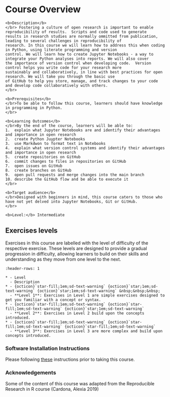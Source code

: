 # Course Overview

````{card} 
<b>Description</b> 
</br> Fostering a culture of open research is important to enable reproducibility of results.  Scripts and code used to generate
results in research studies are normally ommitted from publication, leading to several challenges in reproducibility of 
research. In this course we will learn how to address this when coding in Python, using literate programming and version 
control. We will learn how to create Jupyter Notebooks - a way to integrate your Python analyses into reports. We will also cover 
the importance of version control when developing code.  Version control helps you write code for your research more 
sustainably and collaboratively, in line with best practices for open research. We will take you through the basic use 
of GitHub to help you store, manage, and track changes to your code and develop code collaboratively with others. 
</br> 

<b>Prerequisites</b>
</br>To be able to follow this course, learners should have knowledge in programming in Python.
</br>

<b>Learning Outcomes</b>
</br>By the end of the course, learners will be able to:
1.  explain what Jupyter Notebooks are and identify their advantages and importance in open research
2.  create Python Juypter Notebooks
3.  use Markdwon to format text in Notebooks
4.  explain what version control systems and identify their advantages and importance in open research
5.  create repositories on GitHub
6.  commit changes to files in repositories on GitHub
7.  open issues on GitHub
8.  create branches on GitHub
9.  open pull requests and merge changes into the main branch
10. describe the GitHub flow and be able to execute it
</br>

<b>Target audience</b>
</br>Designed with beginners in mind, this course caters to those who have not yet delved into Jupyter Notebooks, Git or GitHub.
</br>

<b>Level:</b> Intermediate
````

## Exercises levels

Exercises in this course are labelled with the level of difficulty of the respective exercise. These levels are designed to provide a gradual progression in difficulty, allowing learners to build on their skills and understanding as they move from one level to the next.

```{list-table}
:header-rows: 1

* - Level 
  - Description
* - {octicon}`star-fill;1em;sd-text-warning` {octicon}`star;1em;sd-text-warning` {octicon}`star;1em;sd-text-warning` &nbsp;&nbsp;&nbsp;
  - **Level 1**: Exercises in Level 1 are simple exercises designed to get you familiar with a concept or syntax.
* - {octicon}`star-fill;1em;sd-text-warning` {octicon}`star-fill;1em;sd-text-warning` {octicon}`star;1em;sd-text-warning`
  - **Level 2**: Exercises in Level 2 build upon the concepts introduced. 
* - {octicon}`star-fill;1em;sd-text-warning` {octicon}`star-fill;1em;sd-text-warning` {octicon}`star-fill;1em;sd-text-warning`
  - **Level 3**: Exercises in Level 3 are more complex and build upon concepts introduced.  
```

### Software Installation Instructions

Please following [these](https://docs.google.com/document/d/18cr3nQlw_2S0ixzBCIhlGhy5AVjn0NLoJmscvdJH_vg/edit?usp=sharing) instructions prior to taking this course.

### Acknowledgements
Some of the content of this course was adapted from the Reproducible Research in R course (Cardona, Alexia 2019)



